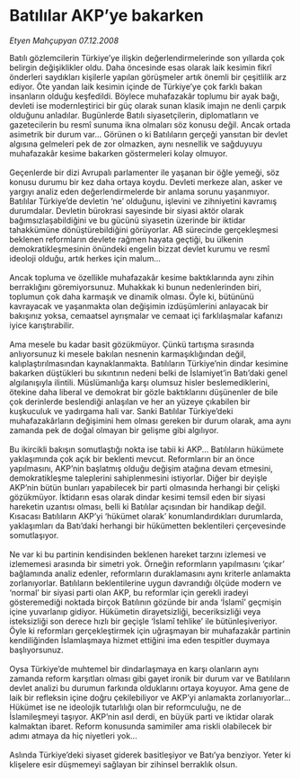 # Batılılar AKP’ye bakarken

*Etyen Mahçupyan 07.12.2008*

<div class="taraf_structure_2col_1zq">
<div class="margen_n">



 <p>Batılı gözlemcilerin Türkiye’ye ilişkin değerlendirmelerinde son yıllarda çok belirgin değişiklikler oldu. Daha öncesinde esas olarak laik kesimin fikrî önderleri saydıkları kişilerle yapılan görüşmeler artık önemli bir çeşitlilik arz ediyor. Öte yandan laik kesimin içinde de Türkiye’ye çok farklı bakan insanların olduğu keşfedildi. Böylece muhafazakâr toplumu bir ayak bağı, devleti ise modernleştirici bir güç olarak sunan klasik imajın ne denli çarpık olduğunu anladılar. Bugünlerde Batılı siyasetçilerin, diplomatların ve gazetecilerin bu resmî sunuma ikna olmaları söz konusu değil. Ancak ortada asimetrik bir durum var... Görünen o ki Batılıların gerçeği yansıtan bir devlet algısına gelmeleri pek de zor olmazken, aynı nesnellik ve sağduyuyu muhafazakâr kesime bakarken göstermeleri kolay olmuyor. <br/><br/>Geçenlerde bir dizi Avrupalı parlamenter ile yaşanan bir öğle yemeği, söz konusu durumu bir kez daha ortaya koydu. Devleti merkeze alan, asker ve yargıyı analiz eden değerlendirmelerde bir anlama sorunu yaşanmıyor. Batılılar Türkiye’de devletin ‘ne’ olduğunu, işlevini ve zihniyetini kavramış durumdalar. Devletin bürokrasi sayesinde bir siyasi aktör olarak bağımsızlaşabildiğini ve bu gücünü siyasetin üzerinde bir iktidar tahakkümüne dönüştürebildiğini görüyorlar. AB sürecinde gerçekleşmesi beklenen reformların devlete rağmen hayata geçtiği, bu ülkenin demokratikleşmesinin önündeki engelin bizzat devlet kurumu ve resmî ideoloji olduğu, artık herkes için malum... <br/><br/>Ancak topluma ve özellikle muhafazakâr kesime baktıklarında aynı zihin berraklığını göremiyorsunuz. Muhakkak ki bunun nedenlerinden biri, toplumun çok daha karmaşık ve dinamik olması. Öyle ki, bütününü kavrayacak ve yaşanmakta olan değişimin izdüşümlerini anlayacak bir bakışınız yoksa, cemaatsel ayrışmalar ve cemaat içi farklılaşmalar kafanızı iyice karıştırabilir. <br/><br/>Ama mesele bu kadar basit gözükmüyor. Çünkü tartışma sırasında anlıyorsunuz ki mesele bakılan nesnenin karmaşıklığından değil, kalıplaştırılmasından kaynaklanmakta. Batılıların Türkiye’nin dindar kesimine bakarken düştükleri bu sıkıntının nedeni belki de İslamiyet’in Batı’daki genel algılanışıyla ilintili. Müslümanlığa karşı olumsuz hisler beslemediklerini, ötekine daha liberal ve demokrat bir gözle baktıklarını düşünenler de bile çok derinlerde beslendiği anlaşılan ve her an yüzeye çıkabilen bir kuşkuculuk ve yadırgama hali var. Sanki Batılılar Türkiye’deki muhafazakârların değişimini hem olması gereken bir durum olarak, ama aynı zamanda pek de doğal olmayan bir gelişme gibi algılıyor. <br/><br/>Bu ikircikli bakışın somutlaştığı nokta ise tabii ki AKP... Batılıların hükümete yaklaşımında çok açık bir beklenti mevcut. Reformların bir an önce yapılmasını, AKP’nin başlatmış olduğu değişim atağına devam etmesini, demokratikleşme taleplerini sahiplenmesini istiyorlar. Diğer bir deyişle AKP’nin bütün bunları yapabilecek bir parti olmasında herhangi bir çelişki gözükmüyor. İktidarın esas olarak dindar kesimi temsil eden bir siyasi hareketin uzantısı olması, belli ki Batılılar açısından bir handikap değil. Kısacası Batılıların AKP’yi ‘hükümet olarak’ konumlandırdıkları durumlarda, yaklaşımları da Batı’daki herhangi bir hükümetten beklentileri çerçevesinde somutlaşıyor. <br/><br/>Ne var ki bu partinin kendisinden beklenen hareket tarzını izlemesi ve izlememesi arasında bir simetri yok. Örneğin reformların yapılmasını ‘çıkar’ bağlamında analiz edenler, reformların duraklamasını aynı kriterle anlamakta zorlanıyorlar. Batılıların beklentilerine uygun davrandığı ölçüde modern ve ‘normal’ bir siyasi parti olan AKP, bu reformlar için gerekli iradeyi gösteremediği noktada birçok Batılının gözünde bir anda ‘İslamî’ geçmişin içine yuvarlanıp gidiyor. Hükümetin dirayetsizliği, beceriksizliği veya isteksizliği son derece hızlı bir geçişle ‘İslamî tehlike’ ile bütünleşiveriyor. Öyle ki reformları gerçekleştirmek için uğraşmayan bir muhafazakâr partinin kendiliğinden İslamlaşmaya hizmet ettiğini ima eden tespitler duymaya başlıyorsunuz. <br/><br/>Oysa Türkiye’de muhtemel bir dindarlaşmaya en karşı olanların aynı zamanda reform karşıtları olması gibi gayet ironik bir durum var ve Batılıların devlet analizi bu durumun farkında olduklarını ortaya koyuyor. Ama gene de laik bir refleksin içine doğru çekilebiliyor ve AKP’yi anlamakta zorlanıyorlar... Hükümet ise ne ideolojik tutarlılığı olan bir reformculuğu, ne de İslamileşmeyi taşıyor. AKP’nin asıl derdi, en büyük parti ve iktidar olarak kalmaktan ibaret. Reform konusunda samimiler ama riskli olabilecek bir adımı atmaya da hiç niyetleri yok... <br/><br/>Aslında Türkiye’deki siyaset giderek basitleşiyor ve Batı’ya benziyor. Yeter ki klişelere esir düşmemeyi sağlayan bir zihinsel berraklık olsun.</p>

<br/>


<div id="taraf_not">
</div>

</div>


</div>

